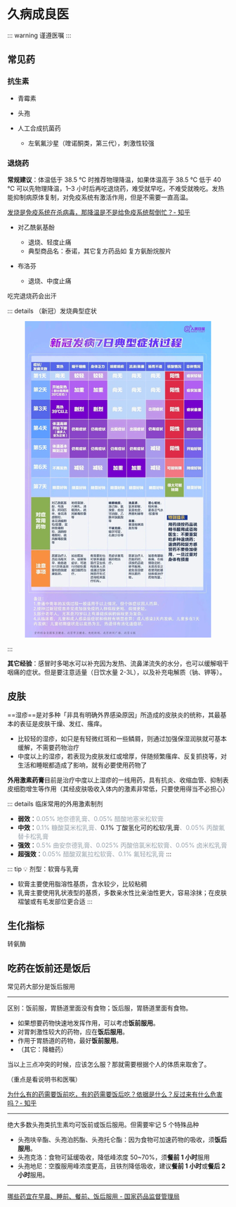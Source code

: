# 久病成良医

::: warning
谨遵医嘱
:::

## 常见药

### 抗生素

- 青霉素

- 头孢

- 人工合成抗菌药
  - 左氧氟沙星（喹诺酮类，第三代），刺激性较强

### 退烧药

**常规建议**：体温低于 38.5 ℃ 时推荐物理降温，如果体温高于 38.5 ℃ 低于 40 ℃ 可以先物理降温，1–3 小时后再吃退烧药，难受就早吃，不难受就晚吃。发热能抑制病原体复制，对免疫系统有激活作用，但是不需要一直高温。

[发烧是免疫系统在杀病毒，那降温是不是给免疫系统帮倒忙？- 知乎](https://www.zhihu.com/question/572749517)

- 对乙酰氨基酚
  - 退烧、轻度止痛
  - 典型商品名：泰诺，其它复方药品如 复方氨酚烷胺片

- 布洛芬
  - 退烧、中度止痛

吃完退烧药会出汗

::: details （新冠）发烧典型症状
<figure>
    <img src="./imgs/covid.jpg" alt="covid">
</figure>
:::

**其它经验**：感冒时多喝水可以补充因为发热、流鼻涕流失的水分，也可以缓解咽干咽痛的症状。但是要注意适量（日饮水量 2-3L），以及补充电解质（钠、钾等）。

## 皮肤

<style>
    .light-color {
        color: #9ba5ae;
    }
</style>

==湿疹==是对多种「非具有明确外界感染原因」所造成的皮肤炎的统称，其最基本的表征是皮肤干燥、发红、瘙痒。

- 比较轻的湿疹，如只是有轻微红斑和一些鳞屑，则通过加强保湿润肤就可基本缓解，不需要药物治疗
- 中度以上的湿疹，若表现为皮肤发红或增厚，伴随频繁瘙痒、反复抓挠等，对生活和睡眠都造成了影响，就有必要使用药物了

**外用激素药膏**目前是治疗中度以上湿疹的一线用药，具有抗炎、收缩血管、抑制表皮细胞增生等作用（其经皮肤吸收入体内的激素非常低，只要使用得当不必担心）

::: details 临床常用的外用激素制剂
- **弱效**：<span class="light-color">0.05% 地奈德乳膏、0.05% 醋酸地塞米松软膏</span>
- **中效**：<span class="light-color">0.1% 糠酸莫米松乳膏、</span>0.1% 丁酸氢化可的松软/乳膏<span class="light-color">、0.05% 丙酸氟替卡松乳膏</span>
- **强效**：<span class="light-color">0.5% 曲安奈德乳膏、0.025% 丙酸倍氯米松软膏、0.05% 卤米松乳膏</span>
- **超强效**：<span class="light-color">0.05% 醋酸双氟拉松软膏、0.1% 氟轻松乳膏</span>
:::

::: tip 💡 剂型：软膏与乳膏
- 软膏主要使用脂溶性基质，含水较少，比较粘稠
- 乳膏主要使用乳状液型的基质，多数亲水性比亲油性更大，容易涂抹；在皮肤褶皱或有毛发部位更合适
:::

## 生化指标

转氨酶

## 吃药在饭前还是饭后

常见药大部分是饭后服用

---

区别：饭前服，胃肠道里面没有食物；饭后服，胃肠道里面有食物。

- 如果想要药物快速地发挥作用，可以考虑**饭前服用**。
- 对胃刺激性较大的药物，应在**饭后服用**。
- 作用于胃肠道的药物，最好**饭前服用**。
- （其它：降糖药）

当以上三点冲突的时候，应该怎么服？那就需要根据个人的体质来取舍了。

（重点是看说明书和医嘱）

[为什么有的药需要饭前吃，有的药需要饭后吃？依据是什么？反过来有什么危害吗？- 知乎](https://www.zhihu.com/question/23641358/answer/29055978)

---

绝大多数头孢类抗生素均可饭前或饭后服用。但需要牢记 5 个特殊品种

- 头孢呋辛酯、头孢泊肟酯、头孢托仑酯：因为食物可加速药物的吸收，须**饭后服用**。
- 头孢克洛：食物可延缓吸收，降低峰浓度 50~70%，须**餐前 1 小时**服用
- 头孢地尼：空腹服用峰浓度更高，且铁剂降低吸收，建议**餐前 1 小时**或**餐后 2 小时**服用。

---

[哪些药宜在早晨、睡前、餐前、饭后服用 - 国家药品监督管理局](https://www.nmpa.gov.cn/xxgk/kpzhsh/kpzhshyp/20191025162001286.html)
